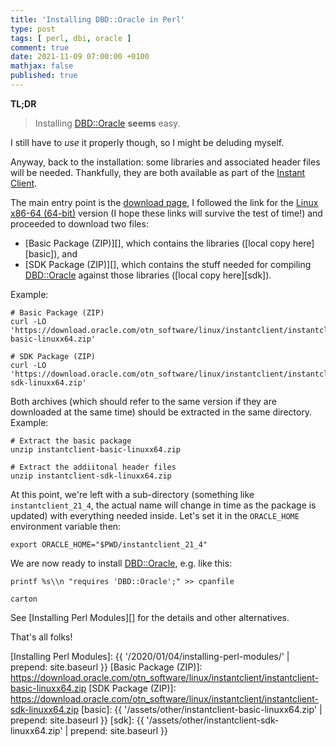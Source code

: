 ```yaml
---
title: 'Installing DBD::Oracle in Perl'
type: post
tags: [ perl, dbi, oracle ]
comment: true
date: 2021-11-09 07:00:00 +0100
mathjax: false
published: true
---
```


**TL;DR**

> Installing [DBD::Oracle][] **seems** easy.

I still have to *use* it properly though, so I might be deluding myself.

Anyway, back to the installation: some libraries and associated header
files will be needed. Thankfully, they are both available as part of the
[Instant Client][].

The main entry point is the [download page][], I followed the link for
the [Linux x86-64 (64-bit)][] version (I hope these links will survive
the test of time!) and proceeded to download two files:

- [Basic Package (ZIP)][], which contains the libraries ([local copy
  here][basic]), and
- [SDK Package (ZIP)][], which contains the stuff needed for compiling
  [DBD::Oracle][] against those libraries ([local copy here][sdk]).

Example:

```shell
# Basic Package (ZIP)
curl -LO 'https://download.oracle.com/otn_software/linux/instantclient/instantclient-basic-linuxx64.zip'

# SDK Package (ZIP)
curl -LO 'https://download.oracle.com/otn_software/linux/instantclient/instantclient-sdk-linuxx64.zip'
```

Both archives (which should refer to the same version if they are
downloaded at the same time) should be extracted in the same directory.
Example:

```
# Extract the basic package
unzip instantclient-basic-linuxx64.zip

# Extract the addiitonal header files
unzip instantclient-sdk-linuxx64.zip
```

At this point, we're left with a sub-directory (something like
`instantclient_21_4`, the actual name will change in time as the package
is updated) with everything needed inside. Let's set it in the
`ORACLE_HOME` environment variable then:

```
export ORACLE_HOME="$PWD/instantclient_21_4"
```

We are now ready to install [DBD::Oracle][], e.g. like this:

```
printf %s\\n "requires 'DBD::Oracle';" >> cpanfile

carton
```

See [Installing Perl Modules][] for the details and other alternatives.

That's all folks!

[Perl]: https://www.perl.org/
[Instant Client]: https://www.oracle.com/database/technologies/instant-client.html
[download page]: https://www.oracle.com/database/technologies/instant-client/downloads.html
[Linux x86-64 (64-bit)]: https://www.oracle.com/database/technologies/instant-client/linux-x86-64-downloads.html
[DBD::Oracle]: https://metacpan.org/pod/DBD::Oracle
[Installing Perl Modules]: {{ '/2020/01/04/installing-perl-modules/' | prepend: site.baseurl }}
[Basic Package (ZIP)]: https://download.oracle.com/otn_software/linux/instantclient/instantclient-basic-linuxx64.zip
[SDK Package (ZIP)]: https://download.oracle.com/otn_software/linux/instantclient/instantclient-sdk-linuxx64.zip
[basic]: {{ '/assets/other/instantclient-basic-linuxx64.zip' | prepend: site.baseurl }}
[sdk]: {{ '/assets/other/instantclient-sdk-linuxx64.zip' | prepend: site.baseurl }}
